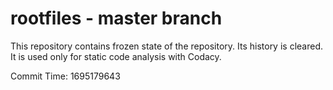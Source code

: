 # rootfiles - master branch

This repository contains frozen state of the repository.
Its history is cleared. It is used only for static code
analysis with Codacy.

Commit Time: 1695179643